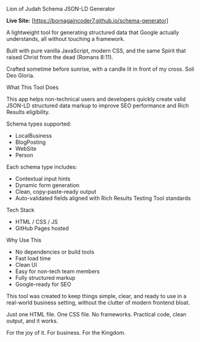 Lion of Judah Schema JSON-LD Generator

**Live Site:** [https://bornagaincoder7.github.io/schema-generator]  

A lightweight tool for generating structured data that Google actually understands, all without touching a framework.

Built with pure vanilla JavaScript, modern CSS, and the same Spirit that raised Christ from the dead (Romans 8:11).

Crafted sometime before sunrise, with a candle lit in front of my cross.
Soli Deo Gloria.

What This Tool Does

This app helps non-technical users and developers quickly create valid JSON-LD structured data markup to improve SEO performance and Rich Results eligibility.

Schema types supported:
- LocalBusiness
- BlogPosting
- WebSite
- Person

Each schema type includes:
- Contextual input hints
- Dynamic form generation
- Clean, copy-paste-ready output
- Auto-validated fields aligned with Rich Results Testing Tool standards

Tech Stack
- HTML / CSS / JS
- GitHub Pages hosted

Why Use This

- No dependencies or build tools
- Fast load time
- Clean UI
- Easy for non-tech team members
- Fully structured markup
- Google-ready for SEO

This tool was created to keep things simple, clear, and ready to use in a real-world business setting, without the clutter of modern frontend bloat.

Just one HTML file. One CSS file. No frameworks.
Practical code, clean output, and it works.

For the joy of it. For business. For the Kingdom.

